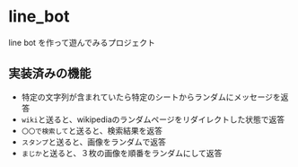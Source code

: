 # line_bot
line bot を作って遊んでみるプロジェクト

## 実装済みの機能

- 特定の文字列が含まれていたら特定のシートからランダムにメッセージを返答
- `wiki`と送ると、wikipediaのランダムページをリダイレクトした状態で返答
- `〇〇で検索して`と送ると、検索結果を返答
- `スタンプ`と送ると、画像をランダムで返答
- `まじか`と送ると、３枚の画像を順番をランダムにして返答
